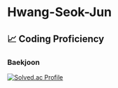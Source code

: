 # Hwang-Seok-Jun
## 📈 Coding Proficiency
### Baekjoon
[![Solved.ac Profile](http://mazassumnida.wtf/api/v2/generate_badge?boj=cody628)](https://solved.ac/cody628/)
